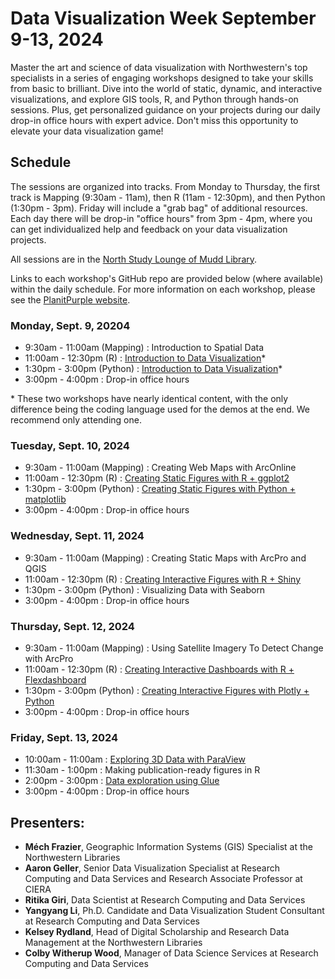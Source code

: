 # Data Visualization Week September 9-13, 2024

Master the art and science of data visualization with Northwestern's top specialists in a series of engaging workshops designed to take your skills from basic to brilliant. Dive into the world of static, dynamic, and interactive visualizations, and explore GIS tools, R, and Python through hands-on sessions. Plus, get personalized guidance on your projects during our daily drop-in office hours with expert advice. Don't miss this opportunity to elevate your data visualization game! 

## Schedule 

The sessions are organized into tracks. From Monday to Thursday, the first track is Mapping (9:30am - 11am), then R (11am - 12:30pm), and then Python (1:30pm - 3pm). Friday will include a "grab bag" of additional resources.  Each day there will be drop-in "office hours" from 3pm - 4pm, where you can get individualized help and feedback on your data visualization projects.

All sessions are in the [North Study Lounge of Mudd Library](https://www.library.northwestern.edu/visit/maps/mudd-library/).

Links to each workshop's GitHub repo are provided below (where available) within the daily schedule.  For more information on each workshop, please see the [PlanitPurple website](https://planitpurple.northwestern.edu/event/618033).

### Monday, Sept. 9, 20204
- 9:30am - 11:00am (Mapping) : Introduction to Spatial Data   
- 11:00am - 12:30pm (R) : [Introduction to Data Visualization](https://github.com/nuitrcs/IntroToDataVis)*
- 1:30pm - 3:00pm (Python) : [Introduction to Data Visualization](https://github.com/nuitrcs/IntroToDataVis)*
- 3:00pm - 4:00pm : Drop-in office hours

\* These two workshops have nearly identical content, with the only difference being the coding language used for the demos at the end.  We recommend only attending one.

### Tuesday, Sept. 10, 2024
- 9:30am - 11:00am (Mapping) : Creating Web Maps with ArcOnline 
- 11:00am - 12:30pm (R) : [Creating Static Figures with R + ggplot2](https://github.com/nuitrcs/IntroToRggplot2)
- 1:30pm - 3:00pm (Python) : [Creating Static Figures with Python + matplotlib](https://github.com/nuitrcs/matplotlib_intro)
- 3:00pm - 4:00pm : Drop-in office hours


### Wednesday, Sept. 11, 2024
- 9:30am - 11:00am (Mapping) :  Creating Static Maps with ArcPro and QGIS
- 11:00am - 12:30pm (R) : [Creating Interactive Figures with R + Shiny](https://github.com/nuitrcs/IntroToRShiny)
- 1:30pm - 3:00pm (Python) : Visualizing Data with Seaborn
- 3:00pm - 4:00pm : Drop-in office hours

### Thursday, Sept. 12, 2024
- 9:30am - 11:00am (Mapping) :  Using Satellite Imagery To Detect Change with ArcPro
- 11:00am - 12:30pm (R) : [Creating Interactive Dashboards with R + Flexdashboard](https://github.com/nuitrcs/IntroToFlexdashboard)
- 1:30pm - 3:00pm (Python) : [Creating Interactive Figures with Plotly + Python](https://github.com/nuitrcs/IntroToPlotly)
- 3:00pm - 4:00pm : Drop-in office hours

### Friday, Sept. 13, 2024
- 10:00am - 11:00am : [Exploring 3D Data with ParaView](https://github.com/nuitrcs/IntroToParaView)
- 11:30am - 1:00pm : Making publication-ready figures in R
- 2:00pm - 3:00pm : [Data exploration using Glue](https://github.com/nuitrcs/IntroToGlue)
- 3:00pm - 4:00pm : Drop-in office hours

## Presenters:
- **Méch Frazier**, Geographic Information Systems (GIS) Specialist at the Northwestern Libraries 
- **Aaron Geller**, Senior Data Visualization Specialist at Research Computing and Data Services and Research Associate Professor at CIERA 
- **Ritika Giri**, Data Scientist at Research Computing and Data Services 
- **Yangyang Li**, Ph.D. Candidate and Data Visualization Student Consultant at Research Computing and Data Services 
- **Kelsey Rydland**, Head of Digital Scholarship and Research Data Management at the Northwestern Libraries 
- **Colby Witherup Wood**, Manager of Data Science Services at Research Computing and Data Services 
